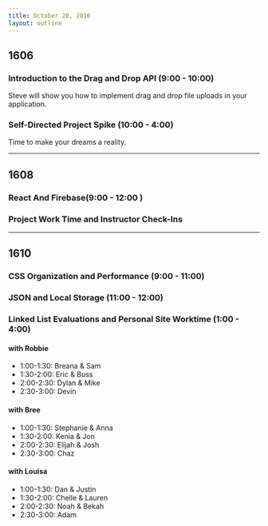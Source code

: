 ```yaml
---
title: October 20, 2016
layout: outline
---
```


## 1606

### Introduction to the Drag and Drop API (9:00 - 10:00)

Steve will show you how to implement drag and drop file uploads in your application.

### Self-Directed Project Spike (10:00 - 4:00)

Time to make your dreams a reality.

***

## 1608

### React And Firebase(9:00 - 12:00 )

### Project Work Time and Instructor Check-Ins

***

## 1610

### CSS Organization and Performance (9:00 - 11:00)

### JSON and Local Storage (11:00 - 12:00)

### Linked List Evaluations and Personal Site Worktime (1:00 - 4:00)

#### with Robbie
- 1:00-1:30: Breana & Sam
- 1:30-2:00: Eric & Buss
- 2:00-2:30: Dylan & Mike
- 2:30-3:00: Devin

#### with Bree
- 1:00-1:30: Stephanie & Anna
- 1:30-2:00: Kenia & Jon
- 2:00-2:30: Elijah & Josh
- 2:30-3:00: Chaz

#### with Louisa
- 1:00-1:30: Dan & Justin
- 1:30-2:00: Chelle & Lauren
- 2:00-2:30: Noah & Bekah
- 2:30-3:00: Adam
